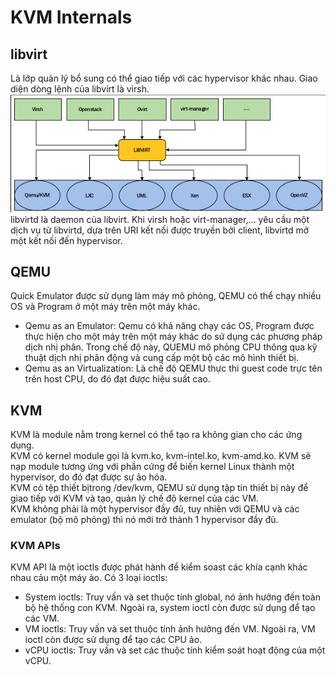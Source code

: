 # KVM Internals
## libvirt
Là lớp quản lý bổ sung có thể giao tiếp với các hypervisor khác nhau. Giao diện dòng lệnh của libvirt là virsh.  
![libvirt](picture/libvirt.png)  
libvirtd là daemon của libvirt. Khi virsh hoặc virt-manager,... yêu cầu một dịch vụ từ libvirtd, dựa trên URI kết nối được truyền bởi client, libvirtd mở một kết nối đến hypervisor. 
## QEMU
Quick Emulator được sử dụng làm máy mô phỏng, QEMU có thể chạy nhiều OS và Program ở một máy trên một máy khác.  
- Qemu as an Emulator: Qemu có khả năng chạy các OS, Program được thực hiện cho một máy trên một máy khác do sử dụng các phương pháp dịch nhị phân. Trong chế độ này, QUEMU mô phỏng CPU thông qua kỹ thuật dịch nhị phân động và cung cấp một bộ các mô hình thiết bị.  
- Qemu as an Virtualization: Là chế độ QEMU thực thi guest code trực tên trên host CPU, do đó đạt được hiệu suất cao.  

## KVM
KVM là module nằm trong kernel có thể tạo ra không gian cho các ứng dụng.  
KVM có kernel module gọi là kvm.ko, kvm-intel.ko, kvm-amd.ko. KVM sẽ nạp module tương ứng với phần cứng để biến kernel Linux thành một hypervisor, do đó đạt được sự ảo hóa.  
KVM có tệp thiết bịtrong /dev/kvm, QEMU sử dụng tập tin thiết bị này để giao tiếp với KVM và tạo, quản lý chế độ kernel của các VM.  
KVM không phải là một hypervisor đầy đủ, tuy nhiên với QEMU và các emulator (bộ mô phỏng) thì nó mới trở thành 1 hypervisor đầy đủ.  
### KVM APIs
KVM API là một ioctls được phát hành để kiểm soast các khía cạnh khác nhau cảu một máy ảo. Có 3 loại ioctls:  
- System ioctls: Truy vấn và set thuộc tính global, nó ảnh hưởng đến toàn bộ hệ thống con KVM. Ngoài ra, system ioctl còn được sử dụng để tạo các VM.  
- VM ioctls: Truy vấn và set thuộc tính ảnh hưởng đến VM. Ngoài ra, VM ioctl còn được sử dụng để tạo các CPU ảo.  
- vCPU ioctls: Truy vấn và set các thuộc tính kiểm soát hoạt động của một vCPU. 
